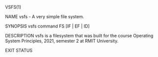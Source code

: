 VSFS(1)

NAME
    vsfs - A very simple file system.

SYNOPSIS
    vsfs command FS [IF | EF | ID]

DESCRIPTION
    vsfs is a filesystem that was built for the course Operating System Principles, 2021, semester 2 at RMIT University.

EXIT STATUS
